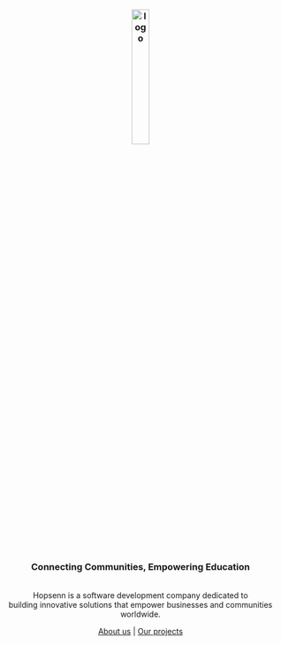 <h3 align="center"><img src="https://hopsenn.com/static/assets/img/logo.png" alt="logo" width="25%"></h3>

<h3 align="center"><strong>Connecting Communities, Empowering Education</strong></h4>

<p align="center">
    <br>Hopsenn is a software development company dedicated to 
    <br>building innovative solutions that empower businesses and communities worldwide.
    <br>
    <p align="center"><a href="https://hopsenn.com">About us</a> | <a href="https://github.com/orgs/hopsenn/repositories">Our projects</a><p>
</p>
